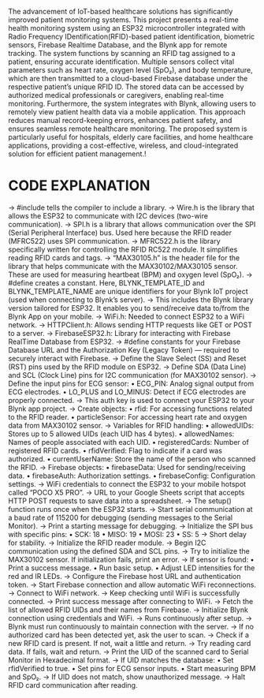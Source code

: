The advancement of IoT-based healthcare solutions has significantly improved patient monitoring systems. This project presents a real-time health monitoring system using an ESP32 microcontroller integrated with Radio Frequency IDentification(RFID)-based patient identification, biometric sensors, Firebase Realtime Database, and the Blynk app for remote tracking. The system functions by scanning an RFID tag assigned to a patient, ensuring accurate identification. Multiple sensors collect vital parameters such as heart rate, oxygen level (SpO₂), and body temperature, which are then transmitted to a cloud-based Firebase database under the respective patient’s unique RFID ID. The stored data can be accessed by authorized medical professionals or caregivers, enabling real-time monitoring. Furthermore, the system integrates with Blynk, allowing users to remotely view patient health data via a mobile application. This approach reduces manual record-keeping errors, enhances patient safety, and ensures seamless remote healthcare monitoring. The proposed system is particularly useful for hospitals, elderly care facilities, and home healthcare applications, providing a cost-effective, wireless, and cloud-integrated solution for efficient patient management.!
# CODE EXPLANATION 

→ #include tells the compiler to include a library. → Wire.h is the library that allows the ESP32 to communicate with I2C devices (two-wire communication).
→ SPI.h is a library that allows communication over the SPI (Serial Peripheral Interface) bus. Used here because the RFID reader (MFRC522) uses SPI communication.
→ MFRC522.h is the library specifically written for controlling the RFID RC522 module. It simplifies reading RFID cards and tags.
→ “MAX30105.h” is the header file for the library that helps communicate with the MAX30102/MAX30105 sensor. These are used for measuring heartbeat (BPM) and oxygen level (SpO₂).
→ #define creates a constant. Here, BLYNK_TEMPLATE_ID and BLYNK_TEMPLATE_NAME are unique identifiers for your Blynk IoT project (used when connecting to Blynk’s server).
→ This includes the Blynk library version tailored for ESP32. It enables you to send/receive data to/from the Blynk App on your mobile.
→ WiFi.h: Needed to connect ESP32 to a WiFi network.
→ HTTPClient.h: Allows sending HTTP requests like GET or POST to a server.
→ FirebaseESP32.h: Library for interacting with Firebase RealTime Database from ESP32.
→ #define constants for your Firebase Database URL and the Authorization Key (Legacy Token) — required to securely interact with Firebase.
→ Define the Slave Select (SS) and Reset (RST) pins used by the RFID module on ESP32.
→ Define SDA (Data Line) and SCL (Clock Line) pins for I2C communication (for MAX30102 sensor).
→ Define the input pins for ECG sensor:
	•	ECG_PIN: Analog signal output from ECG electrodes.
	•	LO_PLUS and LO_MINUS: Detect if ECG electrodes are properly connected.
 → This auth key is used to connect your ESP32 to your Blynk app project.
 → Create objects:
	•	rfid: For accessing functions related to the RFID reader.
	•	particleSensor: For accessing heart rate and oxygen data from MAX30102 sensor.
 → Variables for RFID handling:
	•	allowedUIDs: Stores up to 5 allowed UIDs (each UID has 4 bytes).
	•	allowedNames: Names of people associated with each UID.
	•	registeredCards: Number of registered RFID cards.
	•	rfidVerified: Flag to indicate if a card was authorized.
	•	currentUserName: Store the name of the person who scanned the RFID.
 → Firebase objects:
	•	firebaseData: Used for sending/receiving data.
	•	firebaseAuth: Authorization settings.
	•	firebaseConfig: Configuration settings.
→ WiFi credentials to connect the ESP32 to your mobile hotspot called “POCO X5 PRO”.
→ URL to your Google Sheets script that accepts HTTP POST requests to save data into a spreadsheet.
→ The setup() function runs once when the ESP32 starts.
→ Start serial communication at a baud rate of 115200 for debugging (sending messages to the Serial Monitor).
→ Print a starting message for debugging.
→ Initialize the SPI bus with specific pins:
	•	SCK: 18
	•	MISO: 19
	•	MOSI: 23
	•	SS: 5
→ Short delay for stability.
→ Initialize the RFID reader module.
→ Begin I2C communication using the defined SDA and SCL pins.
→ Try to initialize the MAX30102 sensor.
If initialization fails, print an error.
→ If sensor is found:
	•	Print a success message.
	•	Run basic setup.
	•	Adjust LED intensities for the red and IR LEDs.
 → Configure the Firebase host URL and authentication token.
→ Start Firebase connection and allow automatic WiFi reconnections.
→ Connect to WiFi network.
→ Keep checking until WiFi is successfully connected.
→ Print success message after connecting to WiFi.
→ Fetch the list of allowed RFID UIDs and their names from Firebase.
→ Initialize Blynk connection using credentials and WiFi.
→ Runs continuously after setup.
→ Blynk must run continuously to maintain connection with the server.
→ If no authorized card has been detected yet, ask the user to scan.
→ Check if a new RFID card is present. If not, wait a little and return.
→ Try reading card data. If fails, wait and return.
→ Print the UID of the scanned card to Serial Monitor in Hexadecimal format.
→ If UID matches the database:
	•	Set rfidVerified to true.
	•	Set pins for ECG sensor inputs.
	•	Start measuring BPM and SpO₂.
 → If UID does not match, show unauthorized message.
 → Halt RFID card communication after reading.
